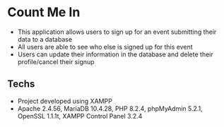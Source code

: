 # Count Me In
- This application allows users to sign up for an event submitting their data to a database
- All users are able to see who else is signed up for this event
- Users can update their information in the database and delete their profile/cancel their signup

## Techs
- Project developed using XAMPP
- Apache 2.4.56, MariaDB 10.4.28, PHP 8.2.4, phpMyAdmin 5.2.1, OpenSSL 1.1.1t, XAMPP Control Panel 3.2.4